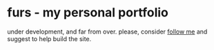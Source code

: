 # furs - my personal portfolio

under development, and far from over.
please, consider [follow me](https://github.com/furstamp) and suggest to help build the site.
